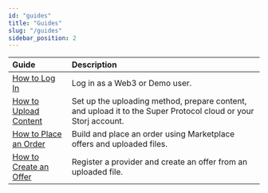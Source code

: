 ```yaml
---
id: "guides"
title: "Guides"
slug: "/guides"
sidebar_position: 2
---
```


| **Guide** | **Description** |
| :- | :- |
| [How to Log In](/ai-marketplace/guides/guide-log-in) | Log in as a Web3 or Demo user. |
| [How to Upload Content](/ai-marketplace/guides/guide-upload) | Set up the uploading method, prepare content, and upload it to the Super Protocol cloud or your Storj account. |
| [How to Place an Order](/ai-marketplace/guides/guide-place-order) | Build and place an order using Marketplace offers and uploaded files. |
| [How to Create an Offer](/ai-marketplace/guides/guide-create-offer) | Register a provider and create an offer from an uploaded file. |